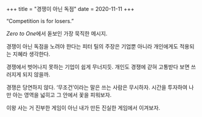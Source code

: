 +++
title = "경쟁이 아닌 독점"
date = 2020-11-11
+++

“Competition is for losers.”

*Zero to One*에서 돋보인 가장 묵직한 메시지.

경쟁이 아닌 독점을 노려야 한다는 피터 틸의 주장은 기업뿐 아니라 개인에게도 적용되는 지혜라 생각한다.

경쟁에서 벗어나지 못하는 기업이 쉽게 무너지듯. 개인도 경쟁에 갇혀 고통받다 보면 쓰러지게 되지 않을까.

경쟁은 당연하지 않다. ‘무조건’이라는 말은 쓰는 사람은 무시하자. 시간을 투자하여 나만 아는 영역을 넓히고 그 안에서 꽃을 피워보자.

이왕 사는 거 진부한 게임이 아닌 내가 만든 진실한 게임에서 이겨보자.
